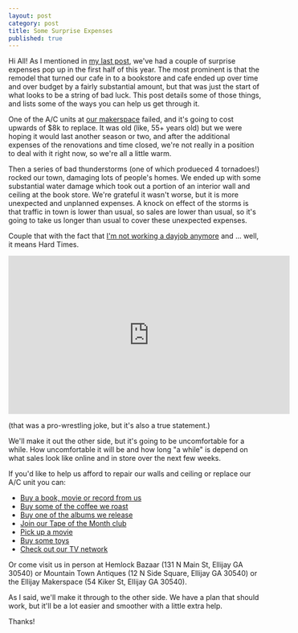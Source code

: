```yaml
---
layout: post
category: post
title: Some Surprise Expenses
published: true
---
```

Hi All! As I mentioned in [my last post](https://ajroach42.com/status-update-may-22nd/), we've had a couple of surprise expenses pop up in the first half of this year. The most prominent is that the remodel that turned our cafe in to a bookstore and cafe ended up over time and over budget by a fairly substantial amount, but that was just the start of what looks to be a string of bad luck. This post details some of those things, and lists some of the ways you can help us get through it. 

One of the A/C units at [our makerspace](https://ellijaymakerspace.org) failed, and it's going to cost upwards of $8k to replace. It was old (like, 55+ years old) but we were hoping it would last another season or two, and after the additional expenses of the renovations and time closed, we're not really in a position to deal with it right now, so we're all a little warm. 

Then a series of bad thunderstorms (one of which produeced 4 tornadoes!) rocked our town, damaging lots of people's homes. We ended up with some substantial water damage which took out a portion of an interior wall and ceiling at the book store. We're grateful it wasn't worse, but it is more unexpected and unplanned expenses. A knock on effect of the storms is that traffic in town is lower than usual, so sales are lower than usual, so it's going to take us longer than usual to cover these unexpected expenses. 

Couple that with the fact that [I'm not working a dayjob anymore](https://ajroach42.com/producing-and-archiving-media/) and ... well, it means Hard Times. 

<iframe width="560" height="315" src="https://www.youtube.com/embed/lZksrdyzBTk?si=elSJG3yypWm18fCv" title="YouTube video player" frameborder="0" allow="accelerometer; autoplay; clipboard-write; encrypted-media; gyroscope; picture-in-picture; web-share" referrerpolicy="strict-origin-when-cross-origin" allowfullscreen></iframe>

(that was a pro-wrestling joke, but it's also a true statement.) 

We'll make it out the other side, but it's going to be uncomfortable for a while. How uncomfortable it will be and how long "a while" is depend on what sales look like online and in store over the next few weeks. 

If you'd like to help us afford to repair our walls and ceiling or replace our A/C unit you can: 

- [Buy a book, movie or record from us](https://hemlockbazaar.com/shop)
- [Buy some of the coffee we roast](https://gamountaincoffee.com)
- [Buy one of the albums we release](https://analogrevolution.bandcamp.com)
- [Join our Tape of the Month club](https://cassettesfor.me)
- [Pick up a movie](https://cowabungavideo.com)
- [Buy some toys](https://mountaintowntoys.com)
- [Check out our TV network](https://newellijay.tv) 

Or come visit us in person at Hemlock Bazaar (131 N Main St, Ellijay GA 30540) or Mountain Town Antiques (12 N Side Square, Ellijay GA 30540) or the Ellijay Makerspace (54 Kiker St, Ellijay GA 30540). 

As I said, we'll make it through to the other side. We have a plan that should work, but it'll be a lot easier and smoother with a little extra help. 

Thanks!
